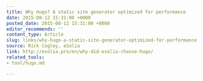 ```yaml
---
title: Why Hugo? A static site generator optimized for performance
date: 2015-08-12 15:31:00 +0000
posted_date: 2015-08-12 15:31:00 +0000
editor_recommends: ''
content_type: Article
slug: links/why-hugo-a-static-site-generator-optimized-for-performance
source: Rick Cogley, eSolia
link: http://esolia.pro/en/why-did-esolia-choose-hugo/
related_tools:
- tool/hugo.md

---
```

